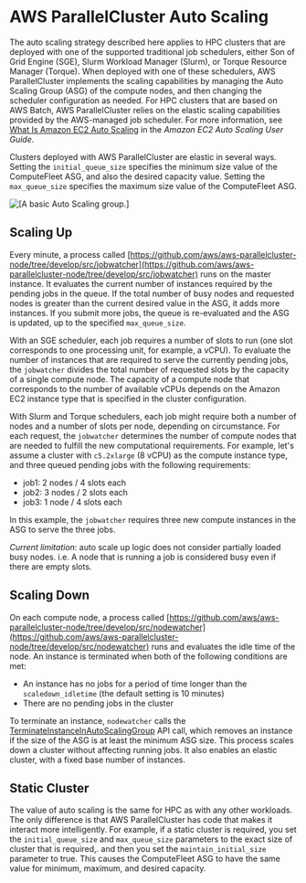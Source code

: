 # AWS ParallelCluster Auto Scaling<a name="autoscaling"></a>

The auto scaling strategy described here applies to HPC clusters that are deployed with one of the supported traditional job schedulers, either Son of Grid Engine \(SGE\), Slurm Workload Manager \(Slurm\), or Torque Resource Manager \(Torque\)\. When deployed with one of these schedulers, AWS ParallelCluster implements the scaling capabilities by managing the Auto Scaling Group \(ASG\) of the compute nodes, and then changing the scheduler configuration as needed\. For HPC clusters that are based on AWS Batch, AWS ParallelCluster relies on the elastic scaling capabilities provided by the AWS\-managed job scheduler\. For more information, see [What Is Amazon EC2 Auto Scaling](https://docs.aws.amazon.com/autoscaling/ec2/userguide/what-is-amazon-ec2-auto-scaling.html) in the *Amazon EC2 Auto Scaling User Guide*\.

Clusters deployed with AWS ParallelCluster are elastic in several ways\. Setting the `initial_queue_size` specifies the minimum size value of the ComputeFleet ASG, and also the desired capacity value\. Setting the `max_queue_size` specifies the maximum size value of the ComputeFleet ASG\.

![\[A basic Auto Scaling group.\]](http://docs.aws.amazon.com/parallelcluster/latest/ug/images/as-basic-diagram.png)

## Scaling Up<a name="scaling-up"></a>

Every minute, a process called [https://github.com/aws/aws-parallelcluster-node/tree/develop/src/jobwatcher](https://github.com/aws/aws-parallelcluster-node/tree/develop/src/jobwatcher) runs on the master instance\. It evaluates the current number of instances required by the pending jobs in the queue\. If the total number of busy nodes and requested nodes is greater than the current desired value in the ASG, it adds more instances\. If you submit more jobs, the queue is re\-evaluated and the ASG is updated, up to the specified `max_queue_size`\.

With an SGE scheduler, each job requires a number of slots to run \(one slot corresponds to one processing unit, for example, a vCPU\)\. To evaluate the number of instances that are required to serve the currently pending jobs, the `jobwatcher` divides the total number of requested slots by the capacity of a single compute node\. The capacity of a compute node that corresponds to the number of available vCPUs depends on the Amazon EC2 instance type that is specified in the cluster configuration\.

With Slurm and Torque schedulers, each job might require both a number of nodes and a number of slots per node, depending on circumstance\. For each request, the `jobwatcher` determines the number of compute nodes that are needed to fulfill the new computational requirements\. For example, let's assume a cluster with `c5.2xlarge` \(8 vCPU\) as the compute instance type, and three queued pending jobs with the following requirements: 
+ job1: 2 nodes / 4 slots each
+ job2: 3 nodes / 2 slots each
+ job3: 1 node / 4 slots each

In this example, the `jobwatcher` requires three new compute instances in the ASG to serve the three jobs\.

 *Current limitation*: auto scale up logic does not consider partially loaded busy nodes\. i\.e\. A node that is running a job is considered busy even if there are empty slots\.

## Scaling Down<a name="scaling-down"></a>

On each compute node, a process called [https://github.com/aws/aws-parallelcluster-node/tree/develop/src/nodewatcher](https://github.com/aws/aws-parallelcluster-node/tree/develop/src/nodewatcher) runs and evaluates the idle time of the node\. An instance is terminated when both of the following conditions are met: 
+ An instance has no jobs for a period of time longer than the `scaledown_idletime` \(the default setting is 10 minutes\)
+ There are no pending jobs in the cluster

To terminate an instance, `nodewatcher` calls the [TerminateInstanceInAutoScalingGroup](https://docs.aws.amazon.com/autoscaling/ec2/APIReference/API_TerminateInstanceInAutoScalingGroup.html) API call, which removes an instance if the size of the ASG is at least the minimum ASG size\. This process scales down a cluster without affecting running jobs\. It also enables an elastic cluster, with a fixed base number of instances\.

## Static Cluster<a name="static-cluster"></a>

The value of auto scaling is the same for HPC as with any other workloads\. The only difference is that AWS ParallelCluster has code that makes it interact more intelligently\. For example, if a static cluster is required, you set the `initial_queue_size` and `max_queue_size` parameters to the exact size of cluster that is required,\. and then you set the `maintain_initial_size` parameter to true\. This causes the ComputeFleet ASG to have the same value for minimum, maximum, and desired capacity\.